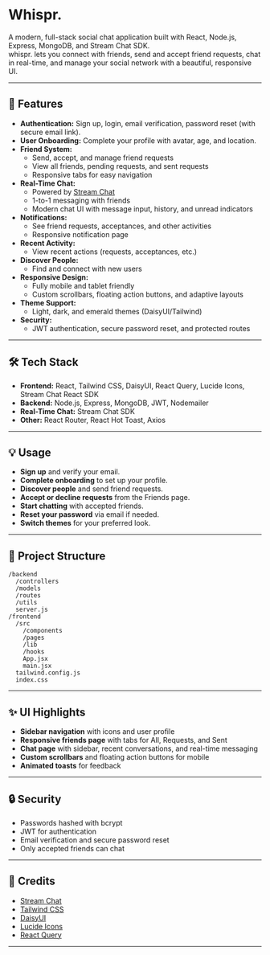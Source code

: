 # Whispr.

A modern, full-stack social chat application built with React, Node.js, Express, MongoDB, and Stream Chat SDK.  
whispr. lets you connect with friends, send and accept friend requests, chat in real-time, and manage your social network with a beautiful, responsive UI.

---

## 🚀 Features

- **Authentication:** Sign up, login, email verification, password reset (with secure email link).
- **User Onboarding:** Complete your profile with avatar, age, and location.
- **Friend System:**  
  - Send, accept, and manage friend requests  
  - View all friends, pending requests, and sent requests  
  - Responsive tabs for easy navigation
- **Real-Time Chat:**  
  - Powered by [Stream Chat](https://getstream.io/chat/)  
  - 1-to-1 messaging with friends  
  - Modern chat UI with message input, history, and unread indicators
- **Notifications:**  
  - See friend requests, acceptances, and other activities  
  - Responsive notification page
- **Recent Activity:**  
  - View recent actions (requests, acceptances, etc.)
- **Discover People:**  
  - Find and connect with new users
- **Responsive Design:**  
  - Fully mobile and tablet friendly  
  - Custom scrollbars, floating action buttons, and adaptive layouts
- **Theme Support:**  
  - Light, dark, and emerald themes (DaisyUI/Tailwind)
- **Security:**  
  - JWT authentication, secure password reset, and protected routes

---

## 🛠️ Tech Stack

- **Frontend:** React, Tailwind CSS, DaisyUI, React Query, Lucide Icons, Stream Chat React SDK
- **Backend:** Node.js, Express, MongoDB, JWT, Nodemailer
- **Real-Time Chat:** Stream Chat SDK
- **Other:** React Router, React Hot Toast, Axios

---

## 💡 Usage

- **Sign up** and verify your email.
- **Complete onboarding** to set up your profile.
- **Discover people** and send friend requests.
- **Accept or decline requests** from the Friends page.
- **Start chatting** with accepted friends.
- **Reset your password** via email if needed.
- **Switch themes** for your preferred look.

---

## 📂 Project Structure

```
/backend
  /controllers
  /models
  /routes
  /utils
  server.js
/frontend
  /src
    /components
    /pages
    /lib
    /hooks
    App.jsx
    main.jsx
  tailwind.config.js
  index.css
```

---

## ✨ UI Highlights

- **Sidebar navigation** with icons and user profile
- **Responsive friends page** with tabs for All, Requests, and Sent
- **Chat page** with sidebar, recent conversations, and real-time messaging
- **Custom scrollbars** and floating action buttons for mobile
- **Animated toasts** for feedback

---

## 🔒 Security

- Passwords hashed with bcrypt
- JWT for authentication
- Email verification and secure password reset
- Only accepted friends can chat

---

## 📢 Credits

- [Stream Chat](https://getstream.io/chat/)
- [Tailwind CSS](https://tailwindcss.com/)
- [DaisyUI](https://daisyui.com/)
- [Lucide Icons](https://lucide.dev/)
- [React Query](https://tanstack.com/query/latest)

---
